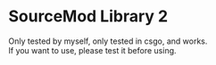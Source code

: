 # SourceMod Library 2
  Only tested by myself, only tested in csgo, and works.</br>
  If you want to use, please test it before using.
